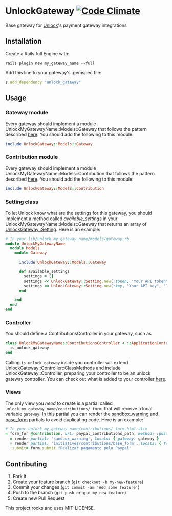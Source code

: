 # UnlockGateway [![Code Climate](https://codeclimate.com/github/danielweinmann/unlock_gateway.png)](https://codeclimate.com/github/danielweinmann/unlock_gateway)

Base gateway for [Unlock](http://github.com/danielweinmann/unlock)'s payment gateway integrations

## Installation

Create a Rails full Engine with:

``` terminal
rails plugin new my_gateway_name --full
```

Add this line to your gateway's .gemspec file:

``` ruby
s.add_dependency "unlock_gateway"
```

## Usage

### Gateway module

Every gateway should implement a module UnlockMyGatewayName::Models::Gateway that follows the pattern described [here](https://github.com/danielweinmann/unlock_gateway/blob/master/lib/unlock_gateway/models/gateway.rb). You should add the following to this module:

``` ruby
include UnlockGateway::Models::Gateway
```

### Contribution module

Every gateway should implement a module UnlockMyGatewayName::Models::Contribution that follows the pattern described [here](https://github.com/danielweinmann/unlock_gateway/blob/master/lib/unlock_gateway/models/contribution.rb). You should add the following to this module:

``` ruby
include UnlockGateway::Models::Contribution
```

### Setting class

To let Unlock know what are the settings for this gateway, you should implement a method called _available_settings_ in your UnlockMyGatewayName::Models::Gateway that returns an array of [UnlockGateway::Setting](https://github.com/danielweinmann/unlock_gateway/blob/master/lib/unlock_gateway/setting.rb). Here is an example:

``` ruby
# In your lib/unlock_my_gateway_name/models/gateway.rb
module UnlockMyGatewayName
  module Models
    module Gateway

      include UnlockGateway::Models::Gateway

      def available_settings
        settings = []
        settings << UnlockGateway::Setting.new(:token, "Your API token", "Instructions")
        settings << UnlockGateway::Setting.new(:key, "Your API key", "Instructions")
      end

    end
  end
end
```

### Controller

You should define a ContributionsController in your gateway, such as

``` ruby
class UnlockMyGatewayName::ContributionsController < ::ApplicationController
  is_unlock_gateway
end
```

Calling `is_unlock_gateway` inside you controller will extend UnlockGateway::Controller::ClassMethods and include UnlockGateway::Controller, preparing your controller to be an unlock gateway controller. You can check out what is added to your controller [here](https://github.com/danielweinmann/unlock_gateway/blob/master/lib/unlock_gateway/controller.rb).

### Views

The only view you _need_ to create is a partial called `unlock_my_gateway_name/contributions/_form`, that will receive a local variable `gateway`. In this partial you can render the [sandbox_warning](https://github.com/danielweinmann/unlock/blob/master/app/views/initiatives/contributions/_sandbox_warning.html.slim) and [base_form](https://github.com/danielweinmann/unlock/blob/master/app/views/initiatives/contributions/_base_form.html.slim) partials to avoid duplicating code. Here is an example:

``` ruby
# In your unlock_my_gateway_name/contributions/_form.html.slim
= form_for @contribution, url: paypal_contributions_path, method: :post do |form|
  = render partial: 'sandbox_warning', locals: { gateway: gateway }
  = render partial: 'initiatives/contributions/base_form', locals: { form: form, gateway: gateway }
  .submit= form.submit "Realizar pagamento pelo Paypal"
```

## Contributing

1. Fork it
2. Create your feature branch (`git checkout -b my-new-feature`)
3. Commit your changes (`git commit -am 'Add some feature'`)
4. Push to the branch (`git push origin my-new-feature`)
5. Create new Pull Request


This project rocks and uses MIT-LICENSE.
